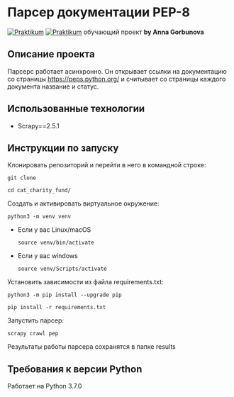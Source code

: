 # Парсер документации PEP-8

[![Praktikum](https://yastatic.net/q/logoaas/v2/%D0%AF%D0%BD%D0%B4%D0%B5%D0%BA%D1%81.svg?circle=black&color=000&first=white)](https://practicum.yandex.ru/profile/backend-developer/) [![Praktikum](https://yastatic.net/q/logoaas/v2/%D0%9F%D1%80%D0%B0%D0%BA%D1%82%D0%B8%D0%BA%D1%83%D0%BC.svg?color=000)](https://practicum.yandex.ru/profile/backend-developer/)
обучающий проект **by Anna Gorbunova**

## Описание проекта
Парсерс работает асинхронно. Он открывает ссылки на документацию со страницы https://peps.python.org/ и считывает со страницы каждого документа название и статус. 

## Использованные технологии
- Scrapy==2.5.1

## Инструкции по запуску
Клонировать репозиторий и перейти в него в командной строке:

```
git clone 
```

```
cd cat_charity_fund/
```

Cоздать и активировать виртуальное окружение:

```
python3 -m venv venv
```

* Если у вас Linux/macOS

    ```
    source venv/bin/activate
    ```

* Если у вас windows

    ```
    source venv/Scripts/activate
    ```

Установить зависимости из файла requirements.txt:

```
python3 -m pip install --upgrade pip
```

```
pip install -r requirements.txt
```

Запустить парсер:
```
scrapy crawl pep
```
Результаты работы парсера сохранятся в папке results

## Требования к версии Python
Работает на Python 3.7.0
